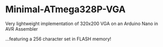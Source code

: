 # Minimal-ATmega328P-VGA
Very lightweight implementation of 320x200 VGA on an Arduino Nano in AVR Assembler

...featuring a 256 character set in FLASH memory!
